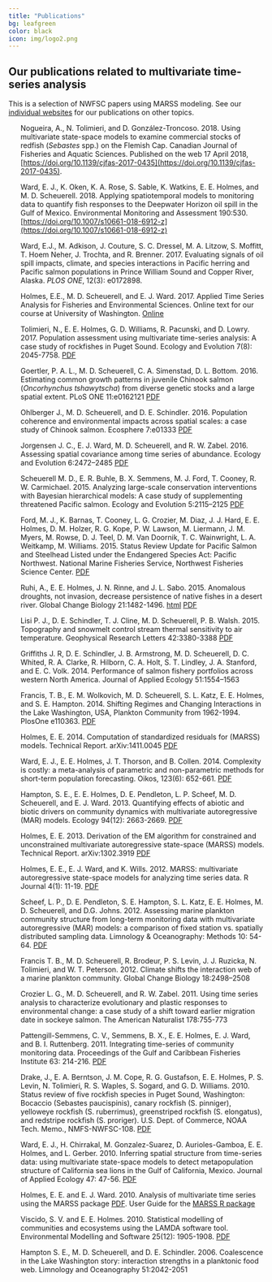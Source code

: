 ```yaml
---
title: "Publications"
bg: leafgreen
color: black
icon: img/logo2.png
---
```


## Our publications related to multivariate time-series analysis

This is a selection of NWFSC papers using MARSS modeling.  See our <a href="https://nwfsc-timeseries.github.io/#contact">individual websites</a> for our publications on other topics.

<style>
ul {
  list-style-type: none;
}
</style>

* Nogueira, A., N. Tolimieri, and D. González-Troncoso. 2018. Using multivariate state-space models to examine commercial stocks of redfish (*Sebastes* spp.) on the Flemish Cap. Canadian Journal of Fisheries and Aquatic Sciences. Published on the web 17 April 2018, [https://doi.org/10.1139/cjfas-2017-0435](https://doi.org/10.1139/cjfas-2017-0435).

* Ward, E. J., K. Oken, K. A. Rose, S. Sable, K. Watkins, E. E. Holmes, and M. D. Scheuerell. 2018. Applying spatiotemporal models to monitoring data to quantify fish responses to the Deepwater Horizon oil spill in the Gulf of Mexico. Environmental Monitoring and Assessment 190:530. [https://doi.org/10.1007/s10661-018-6912-z](https://doi.org/10.1007/s10661-018-6912-z)

* Ward, E.J., M. Adkison, J. Couture, S. C. Dressel, M. A. Litzow, S. Moffitt, T. Hoem Neher, J. Trochta, and R. Brenner. 2017. Evaluating signals of oil spill impacts, climate, and species interactions in Pacific herring and Pacific salmon populations in Prince William Sound and Copper River, Alaska. *PLOS ONE*, 12(3): e0172898.

* Holmes, E.E., M. D. Scheuerell, and E. J. Ward. 2017. Applied Time Series Analysis for Fisheries and Environmental Sciences.  Online text for our course at University of Washington. [Online](https://nwfsc-timeseries.github.io/AFTSLabbook/)

* Tolimieri, N., E. E. Holmes, G. D. Williams, R. Pacunski, and D. Lowry.  2017. Population assessment using multivariate time-series analysis: A case study of rockfishes in Puget Sound. Ecology and Evolution 7(8): 2045-7758. [PDF]( http://onlinelibrary.wiley.com/doi/10.1002/ece3.2901/epdf)

* Goertler, P. A. L., M. D. Scheuerell, C. A. Simenstad, D. L. Bottom. 2016. Estimating common growth patterns in juvenile Chinook salmon (*Oncorhynchus tshawytscha*) from diverse genetic stocks and a
large spatial extent. PLoS ONE 11:e0162121 [PDF](https://doi.org/10.1371/journal.pone.0162121)

* Ohlberger J., M. D. Scheuerell, and D. E. Schindler. 2016. Population coherence and environmental impacts across spatial scales: a case study of Chinook salmon. Ecosphere 7:e01333 [PDF](https://doi.org/10.1002/ecs2.1333)

* Jorgensen J. C., E. J. Ward, M. D. Scheuerell, and R. W. Zabel. 2016. Assessing spatial covariance among time series of abundance. Ecology and Evolution 6:2472–2485 [PDF](https://doi.org/10.1002/ece3.2031)

* Scheuerell M. D., E. R. Buhle, B. X. Semmens, M. J. Ford, T. Cooney, R. W. Carmichael. 2015. Analyzing large-scale conservation interventions with Bayesian hierarchical models: A case study of supplementing threatened Pacific salmon. Ecology and Evolution 5:2115–2125 [PDF](https://doi.org/10.1002/ece3.1509)

* Ford, M. J., K. Barnas, T. Cooney, L. G. Crozier, M. Diaz, J. J. Hard, E. E. Holmes, D. M. Holzer, R. G. Kope, P. W. Lawson, M. Liermann, J. M. Myers, M. Rowse, D. J. Teel, D. M. Van Doornik, T. C. Wainwright, L. A. Weitkamp, M. Williams. 2015. Status Review Update for Pacific Salmon and Steelhead Listed under the Endangered Species Act:  Pacific Northwest. National Marine Fisheries Service, Northwest Fisheries Science Center. [PDF](https://www.nwfsc.noaa.gov/assets/11/8623_03072016_124156_Ford-NWSalmonBioStatusReviewUpdate-Dec%2021-2015%20v2.pdf)

* Ruhi, A., E. E. Holmes, J. N. Rinne, and J. L. Sabo. 2015. Anomalous droughts, not invasion, decrease persistence of native fishes in a desert river. Global Change Biology 21:1482-1496. [html](http://onlinelibrary.wiley.com/doi/10.1111/gcb.12780/full) [PDF](Ruhietal2015.pdf)

* Lisi P. J., D. E. Schindler, T. J. Cline, M. D. Scheuerell, P. B. Walsh. 2015. Topography and snowmelt control
stream thermal sensitivity to air temperature. Geophysical Research Letters 42:3380-3388 [PDF](https://doi.org/10.1002/2015gl064083)

* Griffiths J. R, D. E. Schindler, J. B. Armstrong, M. D. Scheuerell, D. C. Whited, R. A. Clarke, R. Hilborn, C. A. Holt, S. T. Lindley, J. A. Stanford, and E. C. Volk. 2014. Performance of salmon fishery portfolios across western North America. Journal of Applied Ecology 51:1554–1563

* Francis, T. B., E. M. Wolkovich, M. D. Scheuerell, S. L. Katz, E. E. Holmes, and S. E. Hampton. 2014. Shifting Regimes and Changing Interactions in the Lake Washington, USA, Plankton Community from 1962-1994. PlosOne e110363. [PDF](http://journals.plos.org/plosone/article?id=10.1371/journal.pone.0110363)

* Holmes, E. E. 2014. Computation of standardized residuals for (MARSS) models. Technical Report. arXiv:1411.0045 [PDF](https://arxiv.org/abs/1411.0045)

* Ward, E. J., E. E. Holmes, J. T. Thorson, and B. Collen. 2014. Complexity is costly: a meta-analysis of parametric and non-parametric methods for short-term population forecasting. Oikos, 123(6): 652-661. [PDF](http://onlinelibrary.wiley.com/doi/10.1111/j.1600-0706.2014.00916.x/epdf)

* Hampton, S. E., E. E. Holmes, D. E. Pendleton, L. P. Scheef, M. D. Scheuerell, and E. J. Ward. 2013. Quantifying effects of abiotic and biotic drivers on community dynamics with multivariate autoregressive (MAR) models. Ecology 94(12): 2663-2669. [PDF](https://cereo.wsu.edu/wp-content/uploads/sites/95/2014/11/Hampton_Ecology_MAR_w_supplement_2013.pdf)

* Holmes, E. E. 2013. Derivation of the EM algorithm for constrained and unconstrained multivariate autoregressive state-space (MARSS) models. Technical Report. arXiv:1302.3919 [PDF](http://arxiv.org/abs/1302.3919) 

* Holmes, E. E., E. J. Ward, and K. Wills. 2012. MARSS: multivariate autoregressive state-space models for analyzing time series data. R Journal 4(1): 11-19. [PDF](https://journal.r-project.org/archive/2012-1/RJournal_2012-1_Holmes~et~al.pdf)

* Scheef, L. P., D. E. Pendleton, S. E. Hampton, S. L. Katz, E. E. Holmes, M. D. Scheuerell, and D.G. Johns. 2012. Assessing marine plankton community structure from long-term monitoring data with multivariate autoregressive (MAR) models: a comparison of fixed station vs. spatially distributed sampling data. Limnology & Oceanography: Methods 10: 54-64. [PDF](Scheefetal2012.pdf)

* Francis T. B., M. D. Scheuerell, R. Brodeur, P. S. Levin, J. J. Ruzicka, N. Tolimieri, and W. T. Peterson. 2012. Climate shifts the interaction web of a marine plankton community. Global Change Biology 18:2498–2508

* Crozier L. G., M. D. Scheuerell, and R. W. Zabel. 2011. Using time series analysis to characterize evolutionary and plastic responses to environmental change: a case study of a shift toward earlier migration date in sockeye salmon. The American Naturalist 178:755-773

* Pattengill-Semmens, C. V., Semmens, B. X., E. E. Holmes, E. J. Ward, and B. I. Ruttenberg. 2011. Integrating time-series of community monitoring data. Proceedings of the Gulf and Caribbean Fisheries Institute 63: 214-216. [PDF](Pattengill-Semmensetal2011.pdf)

* Drake, J., E. A. Berntson, J. M. Cope, R. G. Gustafson, E. E. Holmes, P. S. Levin, N. Tolimieri, R. S. Waples, S. Sogard, and G. D. Williams. 2010. Status review of five rockfish species in Puget Sound, Washington: Bocaccio (Sebastes paucispinis), canary rockfish (S. pinniger), yelloweye rockfish (S. ruberrimus), greenstriped rockfish (S. elongatus), and redstripe rockfish (S. proriger). U.S. Dept. of Commerce, NOAA Tech. Memo., NMFS-NWFSC-108. [PDF](Drakeetal2010.pdf)

* Ward, E. J., H. Chirrakal, M. Gonzalez-Suarez, D. Aurioles-Gamboa, E. E. Holmes, and L. Gerber. 2010. Inferring spatial structure from time-series data: using multivariate state-space models to detect metapopulation structure of California sea lions in the Gulf of California, Mexico.  Journal of Applied Ecology 47: 47-56. [PDF](http://onlinelibrary.wiley.com/doi/10.1111/j.1365-2664.2009.01745.x/epdf)

* Holmes, E. E. and E. J. Ward. 2010. Analysis of multivariate time series using the MARSS package [PDF](http://cran.r-project.org/web/packages/MARSS/vignettes/UserGuide.pdf). User Guide for the [MARSS R package](http://cran.r-project.org/web/packages/MARSS/index.html)

* Viscido, S. V. and E. E. Holmes. 2010. Statistical modelling of communities and ecosystems using the LAMDA software tool. Environmental Modelling and Software 25(12): 1905-1908. [PDF](ViscidoHolmes2010.pdf)

* Hampton S. E., M. D. Scheuerell, and D. E. Schindler. 2006. Coalescence in the Lake Washington story: interaction strengths in a planktonic food web. Limnology and Oceanography 51:2042-2051
